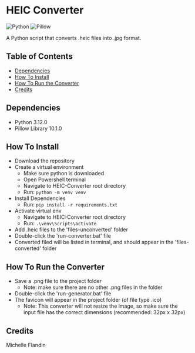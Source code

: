 # HEIC Converter


![Python](https://img.shields.io/badge/Python-3.12.0-blue.svg)
![Pillow](https://img.shields.io/badge/Pillow-10.3.0-blue.svg)


A Python script that converts .heic files into .jpg format.


## Table of Contents
- [Dependencies](#dependencies)
- [How To Install](#how-to-install)
- [How To Run the Converter](#how-to-run)
- [Credits](#credits)


## Dependencies<a name="dependencies"></a>
- Python 3.12.0
- Pillow Library 10.1.0


## How To Install<a name="how-to-install"></a>
- Download the repository
- Create a virtual environment
    - Make sure python is downloaded
    - Open Powershell terminal
    - Navigate to HEIC-Converter root directory
    - Run: `python -m venv venv`
- Install Dependencies
    - Run: `pip install -r requirements.txt`
- Activate virtual env
  - Navigate to HEIC-Converter root directory
  - Run: `.\venv\Scripts\activate`
- Add .heic files to the 'files-unconverted' folder
- Double-click the 'run-converter.bat' file
- Converted filed will be listed in terminal, and should appear in the 'files-converted' folder


## How To Run the Converter<a name="how-to-run"></a>
- Save a .png file to the project folder
  * Note: make sure there are no other .png files in the folder
- Double-click the 'run-generator.bat' file
- The favicon will appear in the project folder (of file type .ico)
  * Note: This converter will not resize the image, so make sure the input file has the correct dimensions (recommended: 32px x 32px)


## Credits<a name="credits"></a>
Michelle Flandin